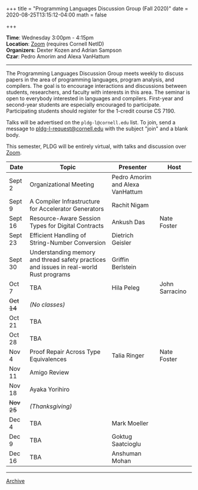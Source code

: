 +++
title = "Programming Languages Discussion Group (Fall 2020)"
date = 2020-08-25T13:15:12-04:00
math = false

+++

**Time**: Wednesday 3:00pm - 4:15pm <br/>
**Location**: [Zoom][] (requires Cornell NetID) <br/>
**Organizers**: Dexter Kozen and Adrian Sampson <br/>
**Czar**: Pedro Amorim and Alexa VanHattum <br/>

[zoom]: ../private/

---

The Programming Languages Discussion Group meets weekly to discuss papers in the area of programming languages, program analysis, and compilers. The goal is to encourage interactions and discussions between students, researchers, and faculty with interests in this area. The seminar is open to everybody interested in languages and compilers. First-year and second-year students are especially encouraged to participate. Participating students should register for the 1-credit course CS 7190.

Talks will be advertised on the `pldg-l@cornell.edu` list. To join, send a message to [pldg-l-request@cornell.edu][join-pldg] with the subject "join" and a blank body.

This semester, PLDG will be entirely virtual, with talks and discussion over [Zoom][].


| Date            | Topic       | Presenter | Host |
|-----------------|-------------|-----------|------|
| Sept 2     | Organizational Meeting | Pedro Amorim and Alexa VanHattum | |
| Sept 9     | A Compiler Infrastructure for Accelerator Generators | Rachit Nigam | |
| Sept 16    | Resource-Aware Session Types for Digital Contracts | Ankush Das | Nate Foster |
| Sept 23    | Efficient Handling of String-Number Conversion | Dietrich Geisler | |
| Sept 30    | Understanding memory and thread safety practices and issues in real-world Rust programs | Griffin Berlstein| |
| Oct 7      | TBA | Hila Peleg | John Sarracino |
| ~~Oct 14~~ | _(No classes)_ | | |
| Oct 21     | TBA | |  |
| Oct 28     | TBA | |  |
| Nov 4      | Proof Repair Across Type Equivalences | Talia Ringer | Nate Foster |
| Nov 11     | Amigo Review | | |
| Nov 18     | Ayaka Yorihiro | | |
| ~~Nov 25~~ | _(Thanksgiving)_ | |  |
| Dec 4      | TBA | Mark Moeller |  |
| Dec 9      | TBA | Goktug Saatcioglu |  |
| Dec 16     | TBA | Anshuman Mohan |  |
---

[Archive](../)

[join-pldg]: mailto:pldg-l-request@cornell.edu?subject=join

